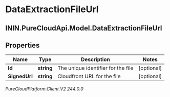 # DataExtractionFileUrl

## ININ.PureCloudApi.Model.DataExtractionFileUrl

## Properties

|Name | Type | Description | Notes|
|------------ | ------------- | ------------- | -------------|
| **Id** | **string** | The unique identifier for the file | [optional] |
| **SignedUrl** | **string** | Cloudfront URL for the file | [optional] |



_PureCloudPlatform.Client.V2 244.0.0_
